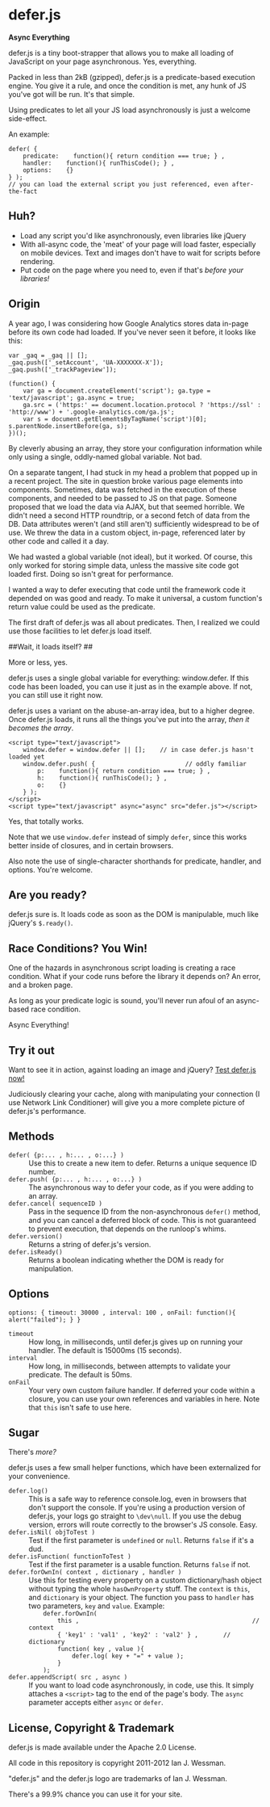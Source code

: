 # defer.js #

**Async Everything**

defer.js is a tiny boot-strapper that allows you to make all loading of JavaScript on your page asynchronous. Yes, everything.

Packed in less than 2kB (gzipped), defer.js is a predicate-based execution engine. You give it a rule, and once the condition is met, any hunk of JS you've got will be run. It's that simple.

Using predicates to let all your JS load asynchronously is just a welcome side-effect.

An example:

    defer( {
        predicate:    function(){ return condition === true; } ,
        handler:    function(){ runThisCode(); } ,
        options:    {}
    } );
    // you can load the external script you just referenced, even after-the-fact

## Huh? ##
 * Load any script you'd like asynchronously, even libraries like jQuery
 * With all-async code, the 'meat' of your page will load faster, especially on mobile devices. Text and images don't have to wait for scripts before rendering.
 * Put code on the page where you need to, even if that's *before your libraries!*

## Origin ##

A year ago, I was considering how Google Analytics stores data in-page  before its own code had loaded. If you've never seen it before, it looks like this:

    var _gaq = _gaq || [];
    _gaq.push(['_setAccount', 'UA-XXXXXXX-X']);
    _gaq.push(['_trackPageview']);
		
    (function() {
        var ga = document.createElement('script'); ga.type = 'text/javascript'; ga.async = true;
        ga.src = ('https:' == document.location.protocol ? 'https://ssl' : 'http://www') + '.google-analytics.com/ga.js';
        var s = document.getElementsByTagName('script')[0]; s.parentNode.insertBefore(ga, s);
    })();

By cleverly abusing an array, they store your configuration information while only using a single, oddly-named global variable. Not bad.

On a separate tangent, I had stuck in my head a problem that popped up in a recent project. The site in question broke various page elements into components. Sometimes, data was fetched in the execution of these components, and needed to be passed to JS on that page. Someone proposed that we load the data via AJAX, but that seemed horrible. We didn't need a second HTTP roundtrip, or a second fetch of data from the DB. Data attributes weren't (and still aren't) sufficiently widespread to be of use. We threw the data in a custom object, in-page, referenced later by other code and called it a day.

We had wasted a global variable (not ideal), but it worked. Of course, this only worked for storing simple data, unless the massive site code got loaded first. Doing so isn't great for performance.

I wanted a way to defer executing that code until the framework code it depended on was good and ready. To make it universal, a custom function's return value could be used as the predicate.

The first draft of defer.js was all about predicates. Then, I realized we could use those facilities to let defer.js load itself.

##Wait, it loads itself? ##

More or less, yes.

defer.js uses a single global variable for everything: window.defer. If this code has been loaded, you can use it just as in the example above. If not, you can still use it right now.

defer.js uses a variant on the abuse-an-array idea, but to a higher degree. Once defer.js loads, it runs all the things you've put into the array, *then it becomes the array*.

    <script type="text/javascript">
        window.defer = window.defer || [];    // in case defer.js hasn't loaded yet
        window.defer.push( {                         // oddly familiar
            p:    function(){ return condition === true; } ,
            h:    function(){ runThisCode(); } ,
            o:    {}
        } );
    </script>
    <script type="text/javascript" async="async" src="defer.js"></script>

Yes, that totally works.

Note that we use <code>window.defer</code> instead of simply <code>defer</code>, since this works better inside of closures, and in certain browsers.

Also note the use of single-character shorthands for predicate, handler, and options. You're welcome.

## Are you ready? ##

defer.js sure is. It loads code as soon as the DOM is manipulable, much like jQuery's <code>$.ready()</code>.

## Race Conditions? You Win! ##

One of the hazards in asynchronous script loading is creating a race condition. What if your code runs before the library it depends on? An error, and a broken page.

As long as your predicate logic is sound, you'll never run afoul of an async-based race condition.

Async Everything!

## Try it out ##

Want to see it in action, against loading an image and jQuery? [Test defer.js now!](http://wessman.github.com/deferjs/test/test0.html)

Judiciously clearing your cache, along with manipulating your connection (I use Network Link Conditioner) will give you a more complete picture of defer.js's performance.

## Methods ##

<dl>
<dt><code>defer( {p:... , h:... , o:...} )</code></dt>
<dd>Use this to create a new item to defer. Returns a unique sequence ID number.</dd>
<dt><code>defer.push( {p:... , h:... , o:...} )</code></dt>
<dd>The asynchronous way to defer your code, as if you were adding to an array.</dd>
<dt><code>defer.cancel( sequenceID )</code></dt>
<dd>Pass in the sequence ID from the non-asynchronous <code>defer()</code> method, and you can cancel a deferred block of code. This is not guaranteed to prevent execution, that depends on the runloop's whims.</dd>
<dt><code>defer.version()</code></dt>
<dd>Returns a string of defer.js's version.</dd>
<dt><code>defer.isReady()</code></dt>
<dd>Returns a boolean indicating whether the DOM is ready for manipulation.</dd>
</dl>

## Options ##

    options: { timeout: 30000 , interval: 100 , onFail: function(){ alert("failed"); } }

<dl>
<dt><code>timeout</code></dt>
<dd>How long, in milliseconds, until defer.js gives up on running your handler. The default is 15000ms (15 seconds).</dd>
<dt><code>interval</code></dt>
<dd>How long, in milliseconds, between attempts to validate your predicate. The default is 50ms.</dd>
<dt><code>onFail</code></dt>
<dd>Your very own custom failure handler. If deferred your code within a closure, you can use your own references and variables in here. Note that <code>this</code> isn't safe to use here.</dd>
</dl>

## Sugar ##

There's *more?*

defer.js uses a few small helper functions, which have been externalized for your convenience.

<dl>
<dt><code>defer.log()</code><dt>
<dd>This is a safe way to reference console.log, even in browsers that don't support the console. If you're using a production version of defer.js, your logs go straight to <code>\dev\null</code>. If you use the debug version, errors will route correctly to the browser's JS console. Easy.</dd>
<dt><code>defer.isNil( objToTest )</code><dt>
<dd>Test if the first parameter is <code>undefined</code> or <code>null</code>. Returns <code>false</code> if it's a dud.</dd>
<dt><code>defer.isFunction( functionToTest )</code><dt>
<dd>Test if the first parameter is a usable function. Returns <code>false</code> if not.</dd>
<dt><code>defer.forOwnIn( context , dictionary , handler )</code><dt>
<dd>Use this for testing every property on a custom dictionary/hash object without typing the whole <code>hasOwnProperty</code> stuff. The <code>context</code> is <code>this</code>, and <code>dictionary</code> is your object. The function you pass to <code>handler</code> has two parameters, <code>key</code> and <code>value</code>. Example:
<code>
    defer.forOwnIn( 
        this ,                                                // context
        { 'key1' : 'val1' , 'key2' : 'val2' } ,       // dictionary
        function( key , value ){
            defer.log( key + "=" + value );
        }
    );
</code>
</dd>
<dt><code>defer.appendScript( src , async )</code><dt>
<dd>If you want to load code asynchronously, in code, use this. It simply attaches a <code>&lt;script&gt;</code> tag to the end of the page's body. The <code>async</code> parameter accepts either <code>async</code> or <code>defer</code>.</dd>
</dl>

## License, Copyright  &amp; Trademark ##

defer.js is made available under the Apache 2.0 License.

All code in this repository is copyright 2011-2012 Ian J. Wessman.

"defer.js" and the defer.js logo are trademarks of Ian J. Wessman.

There's a 99.9% chance you can use it for your site.